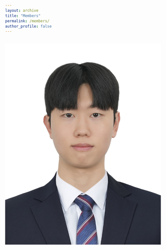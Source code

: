 ```yaml
---
layout: archive
title: "Members"
permalink: /members/
author_profile: false
---
```


<div style="display: flex; align-items: center;">
    <img src='/images/members/ChangseonYu.jpg' alt='ChangseonYu' class="publication-image">

    <!-- Text Content -->
    <div class="publication-info">
        WISH: Weakly Supervised Instance Segmentation using Heterogeneous Labels<br>
        <b>H. Kweon*</b>, K. Yoon<br>
        <b>CVPR 2025 Highlight (Top 2.6% of submissions)</b><br>
        <a href="TBD">[paper]</a>
    </div>
</div>
<br/>
